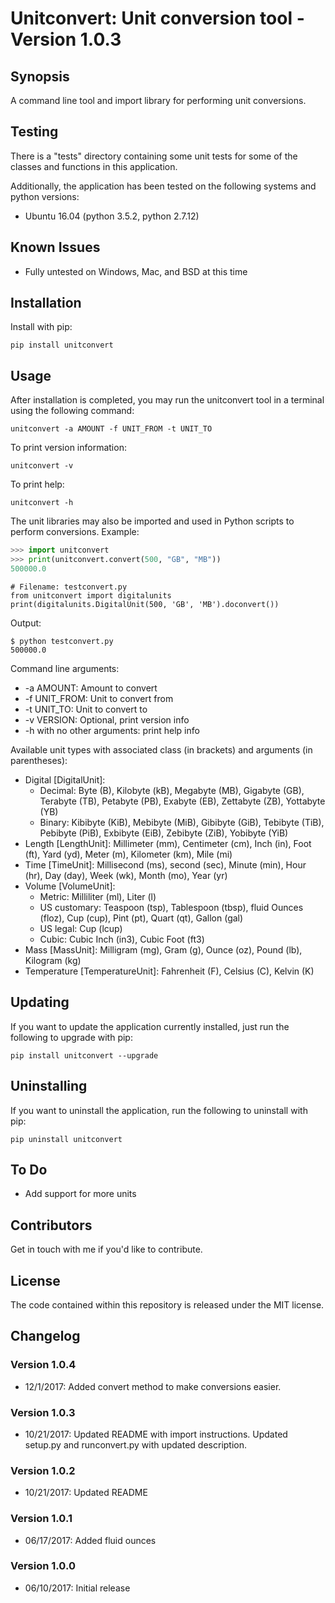 # Unitconvert: Unit conversion tool - Version 1.0.3

## Synopsis

A command line tool and import library for performing unit conversions.

## Testing

There is a "tests" directory containing some unit tests for some of the classes and functions in this application.

Additionally, the application has been tested on the following systems and python versions:

* Ubuntu 16.04 (python 3.5.2, python 2.7.12)

## Known Issues

* Fully untested on Windows, Mac, and BSD at this time

## Installation

Install with pip:

`pip install unitconvert`

## Usage

After installation is completed, you may run the unitconvert tool in a terminal using the following command:

`unitconvert -a AMOUNT -f UNIT_FROM -t UNIT_TO`

To print version information:

`unitconvert -v`

To print help:

`unitconvert -h`

The unit libraries may also be imported and used in Python scripts to perform conversions. Example:

```python
>>> import unitconvert
>>> print(unitconvert.convert(500, "GB", "MB"))
500000.0
```

```
# Filename: testconvert.py
from unitconvert import digitalunits
print(digitalunits.DigitalUnit(500, 'GB', 'MB').doconvert())
```

Output:

```
$ python testconvert.py
500000.0
```

Command line arguments:
* -a AMOUNT: Amount to convert
* -f UNIT_FROM: Unit to convert from
* -t UNIT_TO: Unit to convert to
* -v VERSION: Optional, print version info
* -h with no other arguments: print help info

Available unit types with associated class (in brackets) and arguments (in parentheses):

* Digital [DigitalUnit]:
  - Decimal: Byte (B), Kilobyte (kB), Megabyte (MB), Gigabyte (GB), Terabyte (TB), Petabyte (PB), Exabyte (EB), Zettabyte (ZB), Yottabyte (YB)
  - Binary: Kibibyte (KiB), Mebibyte (MiB), Gibibyte (GiB), Tebibyte (TiB), Pebibyte (PiB), Exbibyte (EiB), Zebibyte (ZiB), Yobibyte (YiB)
* Length [LengthUnit]: Millimeter (mm), Centimeter (cm), Inch (in), Foot (ft), Yard (yd), Meter (m), Kilometer (km), Mile (mi)
* Time [TimeUnit]: Millisecond (ms), second (sec), Minute (min), Hour (hr), Day (day), Week (wk), Month (mo), Year (yr)
* Volume [VolumeUnit]:
  - Metric: Milliliter (ml), Liter (l)
  - US customary: Teaspoon (tsp), Tablespoon (tbsp), fluid Ounces (floz), Cup (cup), Pint (pt), Quart (qt), Gallon (gal)
  - US legal: Cup (lcup)
  - Cubic: Cubic Inch (in3), Cubic Foot (ft3)
* Mass [MassUnit]: Milligram (mg), Gram (g), Ounce (oz), Pound (lb), Kilogram (kg)
* Temperature [TemperatureUnit]: Fahrenheit (F), Celsius (C), Kelvin (K)

## Updating

If you want to update the application currently installed, just run the following to upgrade with pip:

`pip install unitconvert --upgrade`

## Uninstalling

If you want to uninstall the application, run the following to uninstall with pip:

`pip uninstall unitconvert`

## To Do

* Add support for more units

## Contributors

Get in touch with me if you'd like to contribute.

## License

The code contained within this repository is released under the MIT license.

## Changelog

### Version 1.0.4
* 12/1/2017: Added convert method to make conversions easier.

### Version 1.0.3
* 10/21/2017: Updated README with import instructions. Updated setup.py and runconvert.py with updated description.

### Version 1.0.2
* 10/21/2017: Updated README

### Version 1.0.1
* 06/17/2017: Added fluid ounces

### Version 1.0.0
* 06/10/2017: Initial release
